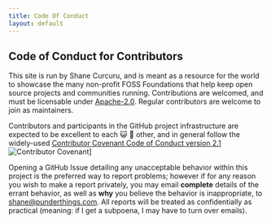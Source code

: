```yaml
---
title: Code Of Conduct
layout: default
---
```

## Code of Conduct for Contributors

This site is run by Shane Curcuru, and is meant as a resource for the world to showcase the many non-profit FOSS Foundations that help keep open source projects and communities running. Contributions are welcomed, and must be licensable under [Apache-2.0](https://www.apache.org/licenses/LICENSE-2.0). Regular contributors are welcome to join as maintainers.

Contributors and participants in the GitHub project infrastructure are expected to be excellent to each :smiley_cat: :dog: other, and in general follow the widely-used [Contributor Covenant Code of Conduct version 2.1](https://www.contributor-covenant.org/version/2/1/code_of_conduct/) ![Contributor Covenant](https://img.shields.io/badge/Contributor%20Covenant-2.1-4baaaa.svg)] 

Opening a GitHub Issue detailing any unacceptable behavior within this project is the preferred way to report problems; however if for any reason you wish to make a report privately, you may email **complete** details of the errant behavior, as well as **why** you believe the behavior is inappropriate, to shane@punderthings.com.  All reports will be treated as confidentially as practical (meaning: if I get a subpoena, I may have to turn over emails).
